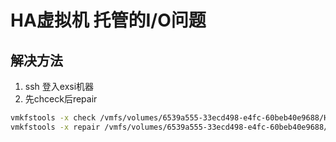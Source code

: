 # HA虚拟机 托管的I/O问题

## 解决方法
1. ssh 登入exsi机器
2. 先chceck后repair

```bash
vmkfstools -x check /vmfs/volumes/6539a555-33ecd498-e4fc-60beb40e9688/HomeAssistant/haos_ova-11.0.vmdk
vmkfstools -x repair /vmfs/volumes/6539a555-33ecd498-e4fc-60beb40e9688/HomeAssistant/haos_ova-11.0.vmdk
```
